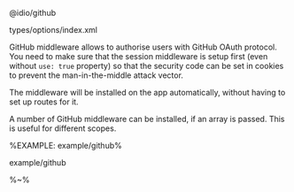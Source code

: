 <include-typedefs>@idio/github</include-typedefs>

<typedef narrow name="GitHubOptions">types/options/index.xml</typedef>

GitHub middleware allows to authorise users with GitHub OAuth protocol. You need to make sure that the session middleware is setup first (even without `use: true` property) so that the security code can be set in cookies to prevent the man-in-the-middle attack vector.

The middleware will be installed on the app automatically, without having to set up routes for it.

A number of GitHub middleware can be installed, if an array is passed. This is useful for different scopes.

%EXAMPLE: example/github%

<fork lang="js">example/github</fork>

%~%